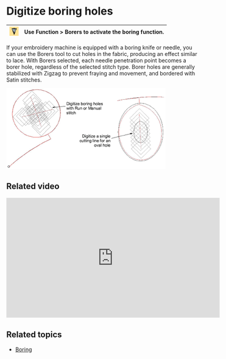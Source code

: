 # Digitize boring holes

| ![Borers.png](assets/Borers.png) | Use Function > Borers to activate the boring function. |
| -------------------------------- | ------------------------------------------------------ |

If your embroidery machine is equipped with a boring knife or needle, you can use the Borers tool to cut holes in the fabric, producing an effect similar to lace. With Borers selected, each needle penetration point becomes a borer hole, regardless of the selected stitch type. Borer holes are generally stabilized with Zigzag to prevent fraying and movement, and bordered with Satin stitches.

![summary_-_edit00201.png](assets/summary_-_edit00201.png)

## Related video

<iframe src="https://www.youtube.com/embed/ln4-d1xSchs" frameborder="0" 
		 allow="accelerometer; autoplay; clipboard-write; encrypted-media; gyroscope; picture-in-picture" 
		 allowfullscreen="" style="width: 560px; height: 315px;">

</iframe>

## Related topics

- [Boring](../../Applied/mixed/Boring)
